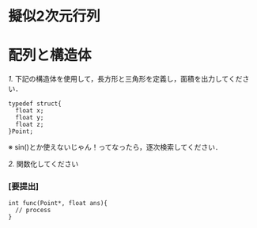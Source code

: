 # 擬似2次元行列


# 配列と構造体

*1.* 下記の構造体を使用して，長方形と三角形を定義し，面積を出力してください．

```
typedef struct{
  float x;
  float y;
  float z;
}Point; 

```

※ sin()とか使えないじゃん！ってなったら，逐次検索してください．

*2.* 関数化してください
### [要提出]

```
int func(Point*, float ans){
  // process
}

```